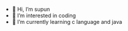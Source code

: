 - 👋 Hi, I’m supun
- 👀 I’m interested in coding
- 🌱 I’m currently learning c language and java
<!---
dgsksupun/dgsksupun is a ✨ special ✨ repository because its `README.md` (this file) appears on your GitHub profile.
You can click the Preview link to take a look at your changes.
--->
